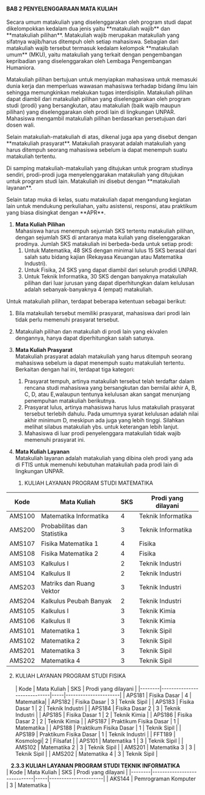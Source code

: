 #### **BAB 2 PENYELENGGARAAN MATA KULIAH**
<p>Secara umum matakuliah yang diselenggarakan oleh program studi dapat dikelompokkan kedalam dua jenis yaitu **matakuliah wajib** dan **matakuliah pilihan**. Matakuliah wajib merupakan matakuliah yang sifatnya wajib/harus ditempuh oleh setiap mahasiswa. Sebagian dari matakuliah wajib tersebut termasuk kedalam kelompok **matakuliah umum** (MKU), yaitu matakuliah yang terkait dengan pengembangan kepribadian yang diselenggarakan oleh Lembaga Pengembangan Humaniora. </p>
	<p>Matakuliah pilihan bertujuan untuk menyiapkan mahasiswa untuk memasuki dunia kerja dan memperluas wawasan mahasiswa terhadap bidang ilmu lain sehingga memungkinkan melakukan tugas interdisiplin. Matakuliah pilihan dapat diambil dari matakuliah pilihan yang diselenggarakan oleh program studi (prodi) yang bersangkutan, atau matakuliah (baik wajib maupun pilihan) yang diselenggarakan oleh prodi lain di lingkungan UNPAR. Mahasiswa mengambil matakuliah pilihan berdasarkan persetujuan dari dosen wali.</p>
	<p>Selain matakuliah-matakuliah di atas, dikenal juga apa yang disebut dengan **matakuliah prasyarat**. Matakuliah prasyarat adalah matakuliah yang harus ditempuh seorang mahasiswa sebelum ia dapat menempuh suatu matakuliah tertentu.</p>
	<p>Di samping matakuliah-matakuliah yang ditujukan untuk program studinya sendiri, prodi-prodi juga menyelenggarakan matakuliah yang ditujukan untuk program studi lain. Matakuliah ini disebut dengan **matakuliah layanan**.</p>
	<p>Selain tatap muka di kelas, suatu matakuliah dapat mengandung kegiatan lain untuk mendukung perkuliahan, yaitu asistensi, responsi, atau praktikum yang biasa disingkat dengan **APR**.</p>



1. **Mata Kuliah Pilihan<br>**
    Mahasiswa harus menempuh sejumlah SKS tertentu matakuliah pilihan, dengan         sejumlah SKS di antaranya mata kuliah yang diselenggarakan prodinya. Jumlah       SKS matakuliah ini berbeda-beda untuk setiap prodi:
    1.	Untuk Matematika, 48 SKS dengan minimal lulus 15 SKS berasal dari                 salah satu bidang kajian (Rekayasa Keuangan atau Matematika Industri).
    2.	Untuk Fisika, 24 SKS yang dapat diambil dari seluruh prodidi UNPAR.
    3.	Untuk Teknik Informatika, 30 SKS dengan banyaknya matakuliah pilihan dari luar jurusan yang dapat diperhitungkan dalam kelulusan adalah sebanyak-banyaknya 4 (empat) matakuliah.

 Untuk matakuliah pilihan, terdapat beberapa ketentuan sebagai berikut:
 1. Bila matakuliah tersebut memiliki prasyarat, mahasiswa dari prodi lain             tidak perlu memenuhi prasyarat tersebut.
 2. Matakuliah pilihan dan matakuliah di prodi lain yang ekivalen dengannya,          hanya dapat diperhitungkan salah satunya.
    
2. **Mata Kuliah Prasyarat<br>**
    Matakuliah prasyarat adalah matakuliah yang harus ditempuh seorang mahasiswa     sebelum ia dapat menempuh suatu matakuliah tertentu. Berkaitan dengan hal ini,     terdapat tiga kategori:
    1.	Prasyarat tempuh, artinya matakuliah tersebut telah terdaftar dalam               rencana studi mahasiswa yang bersangkutan dan bernilai akhir A, B, C, D,          atau E,walaupun tentunya kelulusan akan sangat menunjang penempuhan               matakuliah berikutnya.
    2.	Prasyarat lulus, artinya mahasiswa harus lulus matakuliah prasyarat               tersebut terlebih dahulu. Pada umumnya syarat kelulusan adalah nilai akhir         minimum D, meskipun ada juga yang lebih tinggi. Silahkan melihat silabus          matakuliah ybs. untuk keterangan lebih lanjut.
    3.	Mahasiswa di luar prodi penyelenggara matakuliah tidak wajib memenuhi             prasyarat ini.
3. **Mata Kuliah Layanan<br>**
Matakuliah layanan adalah matakuliah yang dibina oleh prodi yang ada di FTIS untuk memenuhi kebutuhan matakuliah pada prodi lain di lingkungan UNPAR. 

    1. KULIAH LAYANAN PROGRAM STUDI MATEMATIKA<br>

| Kode   | Mata Kuliah                 | SKS |  Prodi yang dilayani |
|--------|-----------------------------|-----|----------------------|
| AMS100 | Matematika Informatika      | 4   | Teknik Informatika   |
| AMS200 | Probabilitas dan Statistika | 3   |  Teknik Informatika  |
| AMS107 | Fisika Matematika 1         | 4   | Fisika               |
| AMS108 | Fisika Matematika 2         | 4   | Fisika               |
| AMS103 | Kalkulus I                  | 2   | Teknik Industri      |
| AMS104 | Kalkulus II                 | 2   | Teknik Industri      |
| AMS203 | Matriks dan Ruang Vektor    | 3   | Teknik Industri      |
| AMS204 | Kalkulus Peubah Banyak      | 2   | Teknik Industri      |
| AMS105 | Kalkulus I                  | 3   | Teknik Kimia         |
| AMS106 | Kalkulus II                 | 3   | Teknik Kimia         |
| AMS101 | Matematika 1                | 3   | Teknik Sipil         |
| AMS102 | Matematika 2                | 3   | Teknik Sipil         |
| AMS201 | Matematika 3                | 3   | Teknik Sipil         |
| AMS202 | Matematika 4                | 3   | Teknik Sipil         |

2. KULIAH LAYANAN PROGRAM STUDI FISIKA<br><br>
| Kode   | Mata Kuliah                 | SKS |  Prodi yang dilayani |
|--------|-----------------------------|-----|----------------------|
| APS181 | Fisika Dasar      | 4   | Matematika|
| APS182 | Fisika Dasar | 3   |  Teknik Sipil  |
| APS183 | Fisika Dasar 1         | 2   | Teknik Industri               |
| APS184 | Fisika Dasar 2         | 3   | Teknik Industri            |
| APS185 | Fisika Dasar  1                 | 2   | Teknik Kimia      |
| APS186 | Fisika Dasar 2 | 2   | Teknik Kimia      |
| APS187 | Praktikum Fisika Dasar | 1   | Matematika      |
| APS188 | Praktikum Fisika Dasar | 1   | Teknik Sipil      |
| APS189 | Praktikum Fisika Dasar | 1   | Teknik Industri         |
| FFT189 | Kosmologi| 2   | Filsafat         |
| APS101 | Matematika 1                | 3   | Teknik Sipil         |
| AMS102 | Matematika 2                | 3   | Teknik Sipil         |
| AMS201 | Matematika 3                | 3   | Teknik Sipil         |
| AMS202 | Matematika 4                | 3   | Teknik Sipil         |




&nbsp;&nbsp;&nbsp;**2.3.3  KULIAH LAYANAN PROGRAM STUDI TEKNIK INFORMATIKA<br>**
| Kode   | Mata Kuliah                 | SKS |  Prodi yang dilayani |
|--------|-----------------------------|-----|----------------------|
| AKS144 | Pemrograman Komputer        | 3   | Matematika	    |
